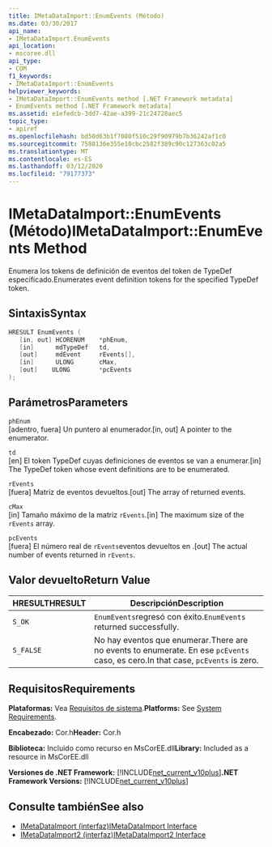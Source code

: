 ```yaml
---
title: IMetaDataImport::EnumEvents (Método)
ms.date: 03/30/2017
api_name:
- IMetaDataImport.EnumEvents
api_location:
- mscoree.dll
api_type:
- COM
f1_keywords:
- IMetaDataImport::EnumEvents
helpviewer_keywords:
- IMetaDataImport::EnumEvents method [.NET Framework metadata]
- EnumEvents method [.NET Framework metadata]
ms.assetid: e1efedcb-3dd7-42ae-a399-21c24728aec5
topic_type:
- apiref
ms.openlocfilehash: bd50d63b1f7080f510c29f90979b7b36242af1c0
ms.sourcegitcommit: 7588136e355e10cbc2582f389c90c127363c02a5
ms.translationtype: MT
ms.contentlocale: es-ES
ms.lasthandoff: 03/12/2020
ms.locfileid: "79177373"
---
```

# <a name="imetadataimportenumevents-method"></a><span data-ttu-id="b9744-102">IMetaDataImport::EnumEvents (Método)</span><span class="sxs-lookup"><span data-stu-id="b9744-102">IMetaDataImport::EnumEvents Method</span></span>
<span data-ttu-id="b9744-103">Enumera los tokens de definición de eventos del token de TypeDef especificado.</span><span class="sxs-lookup"><span data-stu-id="b9744-103">Enumerates event definition tokens for the specified TypeDef token.</span></span>  
  
## <a name="syntax"></a><span data-ttu-id="b9744-104">Sintaxis</span><span class="sxs-lookup"><span data-stu-id="b9744-104">Syntax</span></span>  
  
```cpp  
HRESULT EnumEvents (
   [in, out] HCORENUM    *phEnum,
   [in]      mdTypeDef   td,
   [out]     mdEvent     rEvents[],
   [in]      ULONG       cMax,  
   [out]    ULONG        *pcEvents  
);  
```  
  
## <a name="parameters"></a><span data-ttu-id="b9744-105">Parámetros</span><span class="sxs-lookup"><span data-stu-id="b9744-105">Parameters</span></span>  
 `phEnum`  
 <span data-ttu-id="b9744-106">[adentro, fuera] Un puntero al enumerador.</span><span class="sxs-lookup"><span data-stu-id="b9744-106">[in, out] A pointer to the enumerator.</span></span>  
  
 `td`  
 <span data-ttu-id="b9744-107">[en] El token TypeDef cuyas definiciones de eventos se van a enumerar.</span><span class="sxs-lookup"><span data-stu-id="b9744-107">[in] The TypeDef token whose event definitions are to be enumerated.</span></span>  
  
 `rEvents`  
 <span data-ttu-id="b9744-108">[fuera] Matriz de eventos devueltos.</span><span class="sxs-lookup"><span data-stu-id="b9744-108">[out] The array of returned events.</span></span>  
  
 `cMax`  
 <span data-ttu-id="b9744-109">[in] Tamaño máximo de la matriz `rEvents`.</span><span class="sxs-lookup"><span data-stu-id="b9744-109">[in] The maximum size of the `rEvents` array.</span></span>  
  
 `pcEvents`  
 <span data-ttu-id="b9744-110">[fuera] El número real de `rEvents`eventos devueltos en .</span><span class="sxs-lookup"><span data-stu-id="b9744-110">[out] The actual number of events returned in `rEvents`.</span></span>  
  
## <a name="return-value"></a><span data-ttu-id="b9744-111">Valor devuelto</span><span class="sxs-lookup"><span data-stu-id="b9744-111">Return Value</span></span>  
  
|<span data-ttu-id="b9744-112">HRESULT</span><span class="sxs-lookup"><span data-stu-id="b9744-112">HRESULT</span></span>|<span data-ttu-id="b9744-113">Descripción</span><span class="sxs-lookup"><span data-stu-id="b9744-113">Description</span></span>|  
|-------------|-----------------|  
|`S_OK`|<span data-ttu-id="b9744-114">`EnumEvents`regresó con éxito.</span><span class="sxs-lookup"><span data-stu-id="b9744-114">`EnumEvents` returned successfully.</span></span>|  
|`S_FALSE`|<span data-ttu-id="b9744-115">No hay eventos que enumerar.</span><span class="sxs-lookup"><span data-stu-id="b9744-115">There are no events to enumerate.</span></span> <span data-ttu-id="b9744-116">En ese `pcEvents` caso, es cero.</span><span class="sxs-lookup"><span data-stu-id="b9744-116">In that case, `pcEvents` is zero.</span></span>|  
  
## <a name="requirements"></a><span data-ttu-id="b9744-117">Requisitos</span><span class="sxs-lookup"><span data-stu-id="b9744-117">Requirements</span></span>  
 <span data-ttu-id="b9744-118">**Plataformas:** Vea [Requisitos de sistema](../../../../docs/framework/get-started/system-requirements.md).</span><span class="sxs-lookup"><span data-stu-id="b9744-118">**Platforms:** See [System Requirements](../../../../docs/framework/get-started/system-requirements.md).</span></span>  
  
 <span data-ttu-id="b9744-119">**Encabezado:** Cor.h</span><span class="sxs-lookup"><span data-stu-id="b9744-119">**Header:** Cor.h</span></span>  
  
 <span data-ttu-id="b9744-120">**Biblioteca:** Incluido como recurso en MsCorEE.dll</span><span class="sxs-lookup"><span data-stu-id="b9744-120">**Library:** Included as a resource in MsCorEE.dll</span></span>  
  
 <span data-ttu-id="b9744-121">**Versiones de .NET Framework:** [!INCLUDE[net_current_v10plus](../../../../includes/net-current-v10plus-md.md)]</span><span class="sxs-lookup"><span data-stu-id="b9744-121">**.NET Framework Versions:** [!INCLUDE[net_current_v10plus](../../../../includes/net-current-v10plus-md.md)]</span></span>  
  
## <a name="see-also"></a><span data-ttu-id="b9744-122">Consulte también</span><span class="sxs-lookup"><span data-stu-id="b9744-122">See also</span></span>

- [<span data-ttu-id="b9744-123">IMetaDataImport (interfaz)</span><span class="sxs-lookup"><span data-stu-id="b9744-123">IMetaDataImport Interface</span></span>](../../../../docs/framework/unmanaged-api/metadata/imetadataimport-interface.md)
- [<span data-ttu-id="b9744-124">IMetaDataImport2 (interfaz)</span><span class="sxs-lookup"><span data-stu-id="b9744-124">IMetaDataImport2 Interface</span></span>](../../../../docs/framework/unmanaged-api/metadata/imetadataimport2-interface.md)
